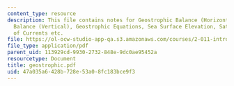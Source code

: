 ```yaml
---
content_type: resource
description: This file contains notes for Geostrophic Balance (Horizontal), Hydrostatic
  Balance (Vertical), Geostrophic Equations, Sea Surface Elevation, Satellite Measurement
  of Currents etc.
file: https://ol-ocw-studio-app-qa.s3.amazonaws.com/courses/2-011-introduction-to-ocean-science-and-engineering-spring-2006/47a035a6428b728e53a08fc183bce9f3_geostrophic.pdf
file_type: application/pdf
parent_uid: 113929cd-9930-2732-848e-9dc0ae95452a
resourcetype: Document
title: geostrophic.pdf
uid: 47a035a6-428b-728e-53a0-8fc183bce9f3
---
```

